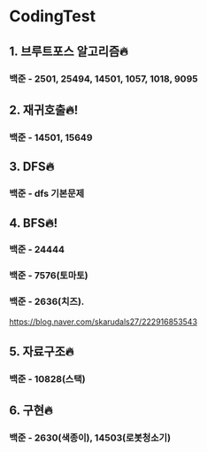 # CodingTest
## 1. 브루트포스 알고리즘🔥
### 백준 - 2501, 25494, 14501, 1057, 1018, 9095 
## 2. 재귀호출🔥!
### 백준 - 14501, 15649
## 3. DFS🔥
### 백준 - dfs 기본문제
## 4. BFS🔥!
### 백준 - 24444
### 백준 - 7576(토마토)
### 백준 - 2636(치즈).

https://blog.naver.com/skarudals27/222916853543
## 5. 자료구조🔥
### 백준 - 10828(스택)
## 6. 구현🔥
### 백준 - 2630(색종이), 14503(로봇청소기)
